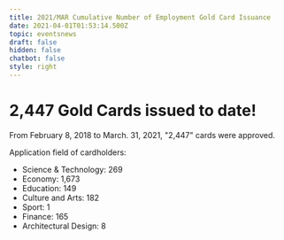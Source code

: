 ```yaml
---
title: 2021/MAR Cumulative Number of Employment Gold Card Issuance
date: 2021-04-01T01:53:14.500Z
topic: eventsnews
draft: false
hidden: false
chatbot: false
style: right
---
```

# 2,447 Gold Cards issued to date!

From February 8, 2018 to March. 31, 2021, "2,447" cards were approved.

Application field of cardholders:

* Science & Technology: 269
* Economy: 1,673
* Education: 149
* Culture and Arts: 182
* Sport: 1
* Finance: 165
* Architectural Design: 8